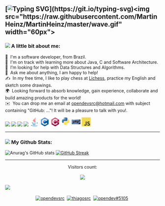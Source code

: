 [![Typing SVG](https://readme-typing-svg.demolab.com?font=Anonymous&size=35&duration=4000&pause=1000&color=BABAAB&vCenter=true&width=435&lines=Hi+there%2C+I'm+Thiago!;Nice+to+meet+you!)](https://git.io/typing-svg)<img src="https://raw.githubusercontent.com/MartinHeinz/MartinHeinz/master/wave.gif" width="60px">
---
### <img src="https://github.com/TheDudeThatCode/TheDudeThatCode/blob/master/Assets/Developer.gif" width="25" /> A little bit about me:
📄 &nbsp;I'm a software developer, from Brazil.\
🌱 &nbsp;I'm on track with learning more about Java, C and Software Architecture.\
🤔 &nbsp;I’m looking for help with Data Structures and Algorithms.\
💬 &nbsp;Ask me about anything, I am happy to help!\
✍️ &nbsp;In my free time, I like to play chess at <a href="https://lichess.org/@/FreeAsFreedom" target="blank">Lichess</a>, practice my English and sketch some drawings.\
🌍 &nbsp;Looking forward to absorb knowledge, gain experience, collaborate and build amazing products for the world!\
✉️ &nbsp;You can drop me an email at opendevsrc@hotmail.com with subject containing "GitHub: ..."! It will be a pleasure to talk with you!.

![](https://img.shields.io/static/v1?style=flat-square&message=GNU/Linux&logo=linux&labelColor=black&color=darkred&logoColor=white&label=%20)
![](https://img.shields.io/static/v1?style=flat-square&message=Git&logo=git&labelColor=black&color=red&logoColor=red&label=%20)
![](https://img.shields.io/static/v1?style=flat-square&message=Neovim&logo=neovim&labelColor=black&color=darkgreen&logoColor=darkgreen&label=%20)
![](https://img.shields.io/static/v1?style=flat-square&message=PowerShell&logo=powershell&labelColor=black&color=lightblue&logoColor=white&label=%20)
<img src='https://github.com/opendevsrc/opendevsrc/blob/main/images/java.svg' width='30'/> <img src='https://github.com/opendevsrc/opendevsrc/blob/main/images/c-original.svg' width='30'/> <img src='https://github.com/opendevsrc/opendevsrc/blob/main/images/cpp.svg' width='30'/> <img src='https://github.com/opendevsrc/opendevsrc/blob/main/images/python.svg' width='30'/> <img src='https://github.com/opendevsrc/opendevsrc/blob/main/images/php.svg' width='30'/> <img src='https://github.com/opendevsrc/opendevsrc/blob/main/images/js.svg' width='30'/>

---
### <img src='https://logos-download.com/wp-content/uploads/2016/09/GitHub_logo.png' width='25' /> My Github Stats:
![Anurag's GitHub stats](https://github-readme-stats.vercel.app/api?username=opendevsrc&layout=compact&show_icons=true&bg_color=00000000)
[![GitHub Streak](https://github-readme-streak-stats.herokuapp.com/?user=opendevsrc&theme=dark)](https://git.io/streak-stats)

---

<p align="center"> 
  Visitors count:<br>
  </br><img src="https://profile-counter.glitch.me/opendevsrc/count.svg" />
</p>

<img src="stats.gif" width="90%">

<p align="center">
  <a href="https://twitter.com/opendevsrc" target="blank"><img align="center" src="https://cdn.jsdelivr.net/npm/simple-icons@3.0.1/icons/twitter.svg" alt="opendevsrc" height="30" width="30" /></a>&nbsp;
  <a href="https://linkedin.com/in/thiagosrc" target="blank"><img align="center" src="https://cdn.jsdelivr.net/npm/simple-icons@3.0.1/icons/linkedin.svg" alt="thiagosrc" height="30" width="30" /></a>&nbsp;
  <a href="http://discord.com/users/opendev#5105" target="blank"><img align="center" src="https://cdn.jsdelivr.net/npm/simple-icons@3.0.1/icons/discord.svg" alt="opendev#5105" height="40" width="30" /></a>&nbsp;
</p>
